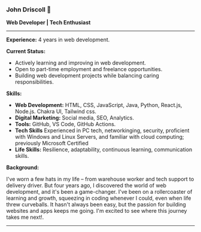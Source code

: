 ### John Driscoll 👋

**Web Developer | Tech Enthusiast**

---

**Experience:** 4 years in web development.

**Current Status:**
- Actively learning and improving in web development.
- Open to part-time employment and freelance opportunities.
- Building web development projects while balancing caring responsibilities.

**Skills:**
- **Web Development:** HTML, CSS, JavaScript, Java, Python, React.js, Node.js. Chakra UI, Tailwind css.
- **Digital Marketing:** Social media, SEO, Analytics. 
- **Tools:** GitHub, VS Code, GitHub Actions.
- **Tech Skills** Experienced in PC tech, networkinging, security, proficient with Windows and Linux Servers, and familiar with cloud computing; previously Microsoft Certified
- **Life Skills:** Resilience, adaptability, continuous learning, communication skills.

**Background:**

I've worn a few hats in my life – from warehouse worker and tech support to delivery driver.  But four years ago, I discovered the world of web development, and it's been a game-changer. I've been on a rollercoaster of learning and growth, squeezing in coding whenever I could, even when life threw curveballs.  It hasn't always been easy, but the passion for building websites and apps keeps me going. I'm excited to see where this journey takes me next!.

---
